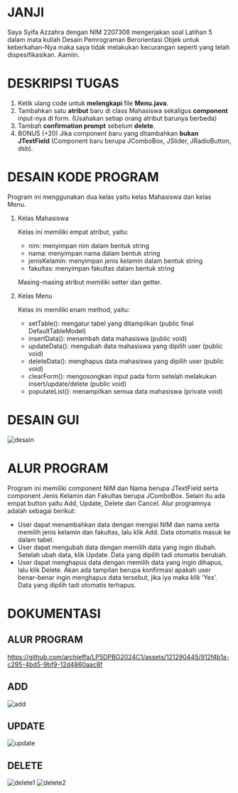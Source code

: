 # JANJI

Saya Syifa Azzahra dengan NIM 2207308 mengerjakan soal Latihan 5 dalam mata kuliah
Desain Pemrograman Berorientasi Objek untuk keberkahan-Nya maka saya tidak melakukan kecurangan seperti yang telah
dispesifikasikan. Aamiin.

# DESKRIPSI TUGAS

1. Ketik ulang code untuk **melengkapi** file **Menu.java**.
2. Tambahkan satu **atribut** baru di class Mahasiswa sekaligus **component** input-nya di form. (Usahakan setiap orang atribut barunya berbeda)
3. Tambah **confirmation prompt** sebelum **delete**.
4. BONUS (+20) Jika component baru yang ditambahkan **bukan JTextField** (Component baru berupa JComboBox, JSlider, JRadioButton, dsb).

# DESAIN KODE PROGRAM

Program ini menggunakan dua kelas yaitu kelas Mahasiswa dan kelas Menu.

1. Kelas Mahasiswa
    
    Kelas ini memiliki empat atribut, yaitu:
    
    - nim: menyimpan nim dalam bentuk string
    - nama: menyimpan nama dalam bentuk string
    - jenisKelamin: menyimpan jenis kelamin dalam bentuk string
    - fakultas: menyimpan fakultas dalam bentuk string
    
    Masing-masing atribut memiliki setter dan getter.
    
2. Kelas Menu
    
    Kelas ini memiliki enam method, yaitu:
    
    - setTable(): mengatur tabel yang ditampilkan (public final DefaultTableModel)
    - insertData(): menambah data mahasiswa (public void)
    - updateData(): mengubah data mahasiswa yang dipilih user (public void)
    - deleteData(): menghapus data mahasiswa yang dipilih user (public void)
    - clearForm(): mengosongkan input pada form setelah melakukan insert/update/delete (public void)
    - populateList(): menampilkan semua data mahasiswa (private void)

# DESAIN GUI
![desain](https://github.com/archieffa/LP5DPBO2024C1/assets/121290445/f41a130d-132f-491b-bff9-f3419d517a3b)


# ALUR PROGRAM

Program ini memiliki component NIM dan Nama berupa JTextField serta component Jenis Kelamin dan Fakultas berupa JComboBox. Selain itu ada empat button yaitu Add, Update, Delete dan Cancel. Alur programnya adalah sebagai berikut:

- User dapat menambahkan data dengan mengisi NIM dan nama serta memilih jenis kelamin dan fakultas, lalu klik Add. Data otomatis masuk ke dalam tabel.
- User dapat mengubah data dengan memilih data yang ingin diubah. Setelah ubah data, klik Update. Data yang dipilih tadi otomatis berubah.
- User dapat menghapus data dengan memilih data yang ingin dihapus, lalu klik Delete. Akan ada tampilan berupa konfirmasi apakah user benar-benar ingin menghapus data tersebut, jika iya maka klik ‘Yes’. Data yang dipilih tadi otomatis terhapus.

# DOKUMENTASI
## ALUR PROGRAM

https://github.com/archieffa/LP5DPBO2024C1/assets/121290445/912f4b1a-c295-4bd5-9bf9-12d4860aac8f


## ADD
![add](https://github.com/archieffa/LP5DPBO2024C1/assets/121290445/60231efe-647d-4be2-934a-e58fed01c30a)

## UPDATE
![update](https://github.com/archieffa/LP5DPBO2024C1/assets/121290445/58093191-3976-431b-9b47-22552078b6f6)

## DELETE
![delete1](https://github.com/archieffa/LP5DPBO2024C1/assets/121290445/37cb8f0d-60ab-4cda-b384-48d1ed5882a3)
![delete2](https://github.com/archieffa/LP5DPBO2024C1/assets/121290445/b31688f4-6e59-4c46-8a63-1cd16d0b92aa)


